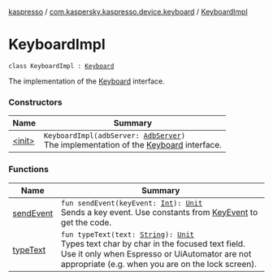 [kaspresso](../../index.md) / [com.kaspersky.kaspresso.device.keyboard](../index.md) / [KeyboardImpl](./index.md)

# KeyboardImpl

`class KeyboardImpl : `[`Keyboard`](../-keyboard/index.md)

The implementation of the [Keyboard](../-keyboard/index.md) interface.

### Constructors

| Name | Summary |
|---|---|
| [&lt;init&gt;](-init-.md) | `KeyboardImpl(adbServer: `[`AdbServer`](../../com.kaspersky.kaspresso.device.server/-adb-server/index.md)`)`<br>The implementation of the [Keyboard](../-keyboard/index.md) interface. |

### Functions

| Name | Summary |
|---|---|
| [sendEvent](send-event.md) | `fun sendEvent(keyEvent: `[`Int`](https://kotlinlang.org/api/latest/jvm/stdlib/kotlin/-int/index.html)`): `[`Unit`](https://kotlinlang.org/api/latest/jvm/stdlib/kotlin/-unit/index.html)<br>Sends a key event. Use constants from [KeyEvent](https://developer.android.com/reference/android/view/KeyEvent.html) to get the code. |
| [typeText](type-text.md) | `fun typeText(text: `[`String`](https://kotlinlang.org/api/latest/jvm/stdlib/kotlin/-string/index.html)`): `[`Unit`](https://kotlinlang.org/api/latest/jvm/stdlib/kotlin/-unit/index.html)<br>Types text char by char in the focused text field. Use it only when Espresso or UiAutomator are not appropriate (e.g. when you are on the lock screen). |
